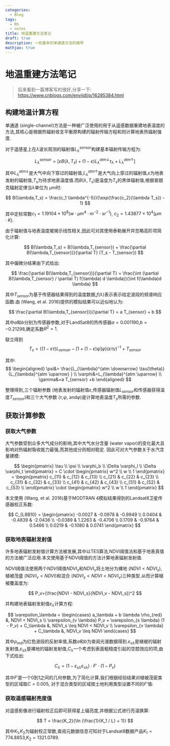 ```yaml
---
categories:
  - Blog
tags:
  - RS
  - notes
title: 地温重建方法笔记
draft: true
description: 一些基本的单通道方法的推导
mathjax: true
---
```

# 地温重建方法笔记

> 后来看到一篇博客写的很好,分享一下: https://www.cnblogs.com/enviidl/p/16285384.html

## 构建地温计算方程
单通道 (single-channel)方法是一种被广泛使用的用于从遥感数据重建地表温度的方法,其核心是根据热辐射收支平衡原构建的辐射传输方程和则计算地表热辐射强度.

对于遥感星上在$\lambda$波长观测的辐射值$L_{\lambda}^{sensor}$构建基本辐射传输方程为:

$$
L_{\lambda}^{sensor} = [
        \varepsilon B(\lambda,T_s) + 
        (1 - \varepsilon) L_{\lambda}^{atm \downarrow} \tau_\lambda +
        L_\lambda^{atm \uparrow}]
$$


其中$L_{\lambda}^{atm \downarrow}$是大气中向下穿过的辐射值,$L_\lambda^{atm \uparrow}$是大气向上穿过的辐射值,$\varepsilon$为地表发射的辐射值,$T_s$为待求地表温度值.而$B(\lambda,T_s)$是温度为$T_s$的黑体辐射值,根据普朗克辐射定律当$\lambda$单位为 $\mu$m时:

$$
B(\lambda,T_s) = \frac{c_1 \lambda^{-5}}{\exp(\frac{c_2}{\lambda T_s}) - 1}
$$

其中定标常数$c_1  = 1.19104 \times 10^8 (w \cdot \mu m^4 \cdot m^{-2} \cdot sr^{-1})$,
$c_2 = 1.43877 \times 10^4 (\mu m \cdot K)$.

由于辐射值与地表温度被揭示线性相关,因此可对其使用泰勒展开并忽略高阶项简化计算:

$$
B(\lambda,T_s) = B(\lambda,T_{sensor}) + 
    \frac{\partial B(\lambda,T_{sensor})}{\partial T} (T_s - T_{sensor})
$$

其中偏微分结果由下式给出:

$$
\frac{\partial B(\lambda,T_{sensor})}{\partial T} = 
    \frac{\int (\partial B(\lambda,T_{sensor} / \partial T) f(\lambda) d \lambda)}{\int f(\lambda)d \lambda}
$$

其中$T_{sensor}$为基于传感器结果得到的温度数据,$f(\lambda)$表示表示给定波段的频谱响应函数.由 (Wang, et al. 2016)提供的模拟结果可以近似地认为:

$$
\frac{\partial B(\lambda,T_{sensor})}{\partial T} = a T_{sensor} + b
$$

其中$a$和$b$分别为传感器参数,对于LandSat8的热传感器$a = 0.001190$,$b = -0.21298$,确定系数$R^2 = 1$.

联立得到
$$
T_s = \{ (1 - \varepsilon \tau)L_{sensor} - [1 + (1 - \varepsilon) \psi] \varphi\}(\varepsilon \tau \gamma)^{-1} + T_{sensor}
$$

其中:
$$
\begin{aligned}
        \psi&= \frac{L_{\lambda}^{atm \downarrow} \tau(\theta)}{L_{\lambda}^{atm \uparrow} } \\
        \varphi&=L_{\lambda}^{atm \uparrow} \\
        \gamma&=a T_{sensor} +b
    \end{aligned}        
$$

整理得到,三个辐射参数 (地表发射的辐射值$\varepsilon$,传感器辐射值$L_{sensor}$和传感器获得温度$T_{sensor}$)和三个大气参数 ($\tau$,$\psi$, and$\varphi$)是计算地表温度$T_s$所需的参数.

## 获取计算参数
### 获取大气参数
大气参数受到众多大气成分的影响,其中大气水分含量 (water vapor)的变化最大且影响对热辐射吸收能力最强,而其他成分则相对稳定.
因此可对大气参数关于水汽含量建模:

$$
\begin{pmatrix}
        \tau \\
        \psi \\
        \varphi_b \\
        \Delta \varphi_l \\
        \Delta \varphi_t 
    \end{pmatrix}
    =
    C
    \cdot
    \begin{pmatrix}
        w^2 \\
        w \\
        1
    \end{pmatrix}
    =
    \begin{pmatrix}
        c_{11} & c_{12} & c_{13} \\
        c_{21} & c_{22} & c_{23} \\
        c_{31} & c_{32} & c_{33} \\
        c_{41} & c_{42} & c_{43} \\
        c_{51} & c_{52} & c_{53} \\
    \end{pmatrix}
    \cdot
    \begin{pmatrix}
        w^2 \\
        w \\
        1
    \end{pmatrix}
$$

本文使用 (Wang, et al. 2016)基于MODTRAN 4模拟结果得到的Landsat8卫星传感器校正系数:

$$
C_{L8B10} = 
    \begin{pmatrix}
        -0.0027 & -0.0978 & -0.9949 \\
        0.0404 & -0.4839 & -2.0436 \\
        -0.0389 & 1.2263 & -0.4706 \\
        0.1709 & -0.9764 & 0.5466 \\
        0.0219 & -0.1080 & 0.0741
    \end{pmatrix} 
$$

### 获取地表辐射发射值
许多地表辐射发射值计算方法被发展,其中以TES算法,NDVI阈值法和基于地表真值的方法被广泛应用.本文使用基于NDVI阈值的方法计算地表辐射发射值.

$NDVI$阈值法使用两个$NDVI$阈值$NDVI_s$和$NDVI_v$将土地分为裸地 $(NDVI < NDVI_s)$,
植被茂盛 $(NDVI_v < NDVI)$和混合 $(NDVI_s < NDVI < NDVI_v)$三种类型.从而计算植被覆盖度为:

$$
P_v=(\frac{NDVI - NDVI_s}{NDVI_v - NDVI_s})^2
$$

并构建地表辐射发射值$\varepsilon_\lambda$计算方程:

$$
\varepsilon_\lambda = 
    \begin{cases}
        a_\lambda + b \lambda \rho_{red} &, NDVI < NDVI_s \\
        \varepsilon_{v \lambda} P_v + \varepsilon_{s \lambda} (1 - P_v) + C_\lambda     &, NDVI_s \leq NDVI < NDVI_v \\
        \varepsilon_{v \lambda} + C_\lambda &, NDVI_v \leq NDVI
    \end{cases}
$$

其中$\rho_{red}$为红色波段的反射率值,系数$a$和$b$为查阅光谱数据得到.$\varepsilon_{v \lambda}$是植被的辐射发射值,$\varepsilon_{s \lambda}$是裸地的辐射发射值,$C_\lambda$一个考虑到表面粗糙度引起的空腔效应的项,由下式给出:

$$
C_\lambda = (1 - \varepsilon_{s \lambda} \varepsilon_{v \lambda}) \cdot F' \cdot (1 - P_v)
$$

其中$F'$是一个0到1之间的几何参数,为了简化计算,我们根据经验结果对植被茂密类型的区域取$C = 0.005$,
对于混合类型的区域按土地利用类型设置不同的$F'$值:

### 获取遥感辐射亮度值
对遥感影像进行辐射校正后即可获得星上辐亮度,并根据公式进行亮温换算:

$$
T = \frac{K_2}{\ln (\frac{1}{K_1 / L} + 1)}
$$

其中$K_1$,$K_2$为辐射校正常数,查阅元数据信息可知对于Landsat8数据产品$K_1 = 774.8853$,$K_2 = 1321.0789$.